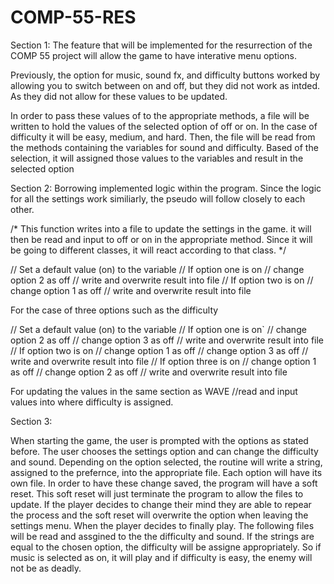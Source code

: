# COMP-55-RES
Section 1:
The feature that will be implemented for the resurrection of the COMP 55 project will allow
the game to have interative menu options. 

Previously, the option for music, sound fx, and difficulty buttons worked by allowing you to
switch between on and off, but they did not work as intded. As they did not allow for these values
to be updated.

In order to pass these values of to the appropriate methods, a file will be written to hold the
values of the selected option of off or on. In the case of difficulty it will be easy, medium, and hard.
Then, the file will be read from the methods containing the variables for sound and difficulty. 
Based of the selection, it will assigned those values to the variables and result in the selected option

Section 2: 
Borrowing implemented logic within the program. Since the logic for all the settings work
similiarly, the pseudo will follow closely to each other.

/* This function writes into a file to update the settings in the game. 
    it will then be read and input to off or on in the appropriate method.
    Since it will be going to different classes, it will react according to that class.
*/

// Set a default value (on) to the variable 
// If option one is on
//    change option 2 as off
//    write and overwrite result into file
// If option two is on
//    change option 1 as off
//    write and overwrite result into file

For the case of three options such as the difficulty

// Set a default value (on) to the variable 
// If option one is on`
//    change option 2 as off
//    change option 3 as off
//    write and overwrite result into file
// If option two is on
//    change option 1 as off
//    change option 3 as off
//    write and overwrite result into file
// If option three is on
//    change option 1 as off
//    change option 2 as off
//    write and overwrite result into file

For updating the values in the same section as WAVE
//read and input values into where difficulty is assigned.

Section 3: 

When starting the game, the user is prompted with the options as stated before.
The user chooses the settings option and can change the difficulty and sound.
Depending on the option selected, the routine will write a string, assigned to the prefernce, into
the appropriate file. Each option will have its own file.
In order to have these change saved, the program will have a soft reset. 
This soft reset will just terminate the program to allow the files to update.
If the player decides to change their mind they are able to repear the process and the
soft reset will overwrite the option when leaving the settings menu.
When the player decides to finally play. The following files will be read and assgined to the 
the difficulty and sound. If the strings are equal to the chosen option, the
difficulty will be assigne appropriately. So if music is selected as on, it will play and
if difficulty is easy, the enemy will not be as deadly. 




 
